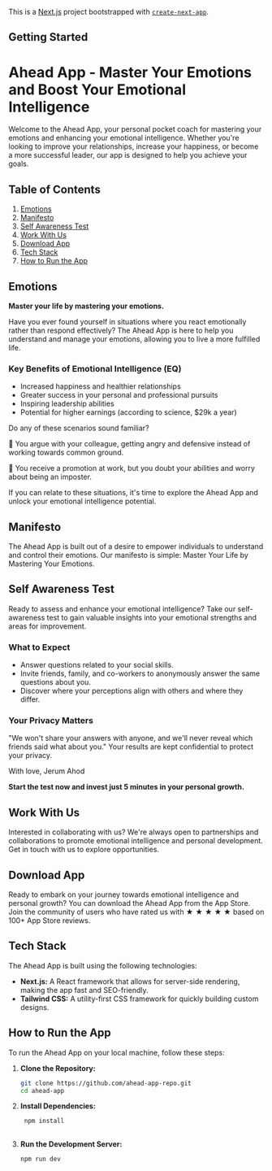 This is a [Next.js](https://nextjs.org/) project bootstrapped with [`create-next-app`](https://github.com/vercel/next.js/tree/canary/packages/create-next-app).

## Getting Started

# Ahead App - Master Your Emotions and Boost Your Emotional Intelligence

Welcome to the Ahead App, your personal pocket coach for mastering your emotions and enhancing your emotional intelligence. Whether you're looking to improve your relationships, increase your happiness, or become a more successful leader, our app is designed to help you achieve your goals.

## Table of Contents

1. [Emotions](#emotions)
2. [Manifesto](#manifesto)
3. [Self Awareness Test](#self-awareness-test)
4. [Work With Us](#work-with-us)
5. [Download App](#download-app)
6. [Tech Stack](#tech-stack)
7. [How to Run the App](#how-to-run-the-app)

## Emotions

**Master your life by mastering your emotions.**

Have you ever found yourself in situations where you react emotionally rather than respond effectively? The Ahead App is here to help you understand and manage your emotions, allowing you to live a more fulfilled life.

### Key Benefits of Emotional Intelligence (EQ)

- Increased happiness and healthier relationships
- Greater success in your personal and professional pursuits
- Inspiring leadership abilities
- Potential for higher earnings (according to science, $29k a year)

Do any of these scenarios sound familiar?

🤔 You argue with your colleague, getting angry and defensive instead of working towards common ground.

🤨 You receive a promotion at work, but you doubt your abilities and worry about being an imposter.

If you can relate to these situations, it's time to explore the Ahead App and unlock your emotional intelligence potential.

## Manifesto

The Ahead App is built out of a desire to empower individuals to understand and control their emotions. Our manifesto is simple: Master Your Life by Mastering Your Emotions.

## Self Awareness Test

Ready to assess and enhance your emotional intelligence? Take our self-awareness test to gain valuable insights into your emotional strengths and areas for improvement.

### What to Expect

- Answer questions related to your social skills.
- Invite friends, family, and co-workers to anonymously answer the same questions about you.
- Discover where your perceptions align with others and where they differ.

### Your Privacy Matters

"We won't share your answers with anyone, and we'll never reveal which friends said what about you." Your results are kept confidential to protect your privacy.

With love,
Jerum Ahod

**Start the test now and invest just 5 minutes in your personal growth.**

## Work With Us

Interested in collaborating with us? We're always open to partnerships and collaborations to promote emotional intelligence and personal development. Get in touch with us to explore opportunities.

## Download App

Ready to embark on your journey towards emotional intelligence and personal growth? You can download the Ahead App from the App Store. Join the community of users who have rated us with ★ ★ ★ ★ ★ based on 100+ App Store reviews.

## Tech Stack

The Ahead App is built using the following technologies:

- **Next.js:** A React framework that allows for server-side rendering, making the app fast and SEO-friendly.
- **Tailwind CSS:** A utility-first CSS framework for quickly building custom designs.

## How to Run the App

To run the Ahead App on your local machine, follow these steps:

1. **Clone the Repository:**
   ```bash
   git clone https://github.com/ahead-app-repo.git
   cd ahead-app
2. **Install Dependencies:**

   ```bash
    npm install
  
3. **Run the Development Server:**
   ```bash
   npm run dev
